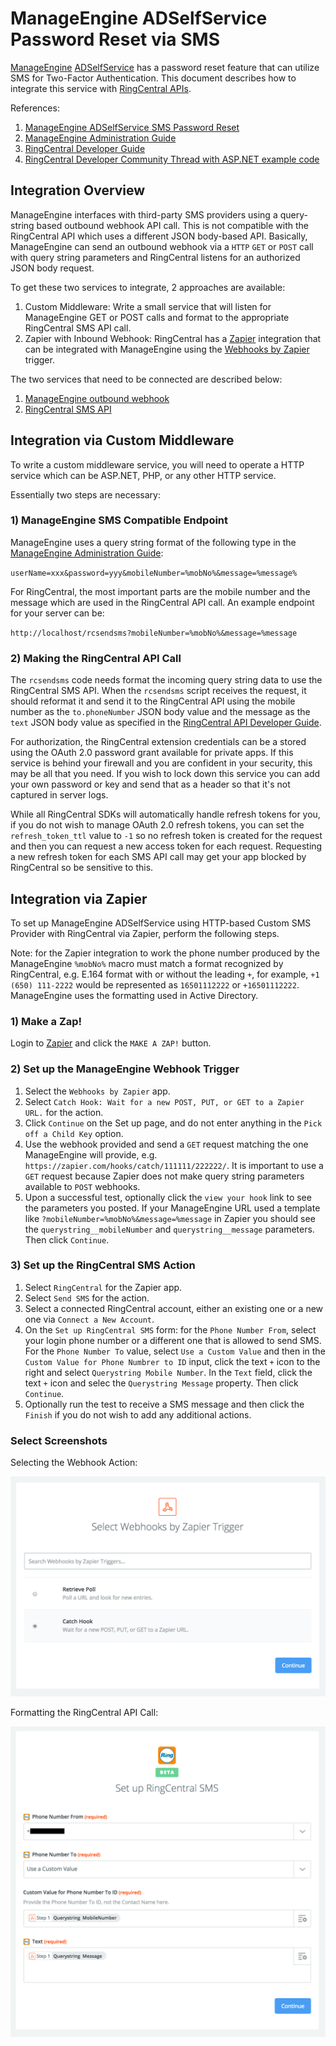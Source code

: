 # ManageEngine ADSelfService Password Reset via SMS

[ManageEngine](https://www.manageengine.com) [ADSelfService](https://www.manageengine.com/products/self-service-password/) has a password reset feature that can utilize SMS for Two-Factor Authentication. This document describes how to integrate this service with [RingCentral APIs](https://developer.ringcentral.com/).

References:

1. [ManageEngine ADSelfService SMS Password Reset](https://www.manageengine.com/products/self-service-password/sms-email-user-id-authentication.html)
1. [ManageEngine Administration Guide](https://www.manageengine.com/products/self-service-password/help/admin-guide/Admin/server-settings/sms-server-settings.html)
1. [RingCentral Developer Guide](https://developer.ringcentral.com/api-docs/latest/index.html#!#RefSMSMessages.html)
1. [RingCentral Developer Community Thread with ASP.NET example code](https://devcommunity.ringcentral.com/ringcentraldev/topics/is-authorization-always-needed-for-sending-sms-messages)

## Integration Overview

ManageEngine interfaces with third-party SMS providers using a query-string based outbound webhook API call. This is not compatible with the RingCentral API which uses a different JSON body-based API. Basically, ManageEngine can send an outbound webhook via a `HTTP` `GET` or `POST` call with query string parameters and RingCentral listens for an authorized JSON body request.

To get these two services to integrate, 2 approaches are available:

1. Custom Middleware: Write a small service that will listen for ManageEngine GET or POST calls and format to the appropriate RingCentral SMS API call.
2. Zapier with Inbound Webhook: RingCentral has a [Zapier](https://zapier.com) integration that can be integrated with ManageEngine using the [Webhooks by Zapier](https://zapier.com/zapbook/webhook/) trigger.

The two services that need to be connected are described below:

1. [ManageEngine outbound webhook](https://www.manageengine.com/products/self-service-password/help/admin-guide/Admin/server-settings/sms-server-settings.html)
2. [RingCentral SMS API](https://developer.ringcentral.com/api-docs/latest/index.html#!#RefSMSMessages.html)

## Integration via Custom Middleware

To write a custom middleware service, you will need to operate a HTTP service which can be ASP.NET, PHP, or any other HTTP service.

Essentially two steps are necessary:

### 1) ManageEngine SMS Compatible Endpoint

ManageEngine uses a query string format of the following type in the [ManageEngine Administration Guide](https://www.manageengine.com/products/self-service-password/help/admin-guide/Admin/server-settings/sms-server-settings.html):

`userName=xxx&password=yyy&mobileNumber=%mobNo%&message=%message%`

For RingCentral, the most important parts are the mobile number and the message which are used in the RingCentral API call. An example endpoint for your server can be:

`http://localhost/rcsendsms?mobileNumber=%mobNo%&message=%message`

### 2) Making the RingCentral API Call

The `rcsendsms` code needs format the incoming query string data to use the RingCentral SMS API. When the `rcsendsms` script receives the request, it should reformat it and send it to the RingCentral API using the mobile number as the `to.phoneNumber` JSON body value and the message as the `text` JSON body value as specified in the [RingCentral API Developer Guide](https://developer.ringcentral.com/api-docs/latest/index.html#!#RefSMSMessages.html).

For authorization, the RingCentral extension credentials can be a stored using the OAuth 2.0 password grant available for private apps. If this service is behind your firewall and you are confident in your security, this may be all that you need. If you wish to lock down this service you can add your own password or key and send that as a header so that it's not captured in server logs.

While all RingCentral SDKs will automatically handle refresh tokens for you, if you do not wish to manage OAuth 2.0 refresh tokens, you can set the `refresh_token_ttl` value to `-1` so no refresh token is created for the request and then you can request a new access token for each request. Requesting a new refresh token for each SMS API call may get your app blocked by RingCentral so be sensitive to this.

## Integration via Zapier

To set up ManageEngine ADSelfService using HTTP-based Custom SMS Provider with RingCentral via Zapier, perform the following steps.

Note: for the Zapier integration to work the phone number produced by the ManageEngine `%mobNo%` macro must match a format recognized by RingCentral, e.g. E.164 format with or without the leading `+`, for example, `+1 (650) 111-2222` would be represented as `16501112222` or `+16501112222`. ManageEngine uses the formatting used in Active Directory.

### 1) Make a Zap!

Login to [Zapier](https://zapier.com) and click the `MAKE A ZAP!` button.

### 2) Set up the ManageEngine Webhook Trigger

1. Select the `Webhooks by Zapier` app.
1. Select `Catch Hook: Wait for a new POST, PUT, or GET to a Zapier URL.` for the action.
1. Click `Continue` on the Set up page, and do not enter anything in the `Pick off a Child Key` option.
1. Use the webhook provided and send a `GET` request matching the one ManageEngine will provide, e.g. `https://zapier.com/hooks/catch/111111/222222/`. It is important to use a `GET` request because Zapier does not make query string parameters available to `POST` webhooks.
1. Upon a successful test, optionally click the `view your hook` link to see the parameters you posted. If your ManageEngine URL used a template like `?mobileNumber=%mobNo%&message=%message` in Zapier you should see the `querystring__mobileNumber` and `querystring__message` parameters. Then click `Continue`.

### 3) Set up the RingCentral SMS Action

1. Select `RingCentral` for the Zapier app.
2. Select `Send SMS` for the action.
3. Select a connected RingCentral account, either an existing one or a new one via `Connect a New Account`.
4. On the `Set up RingCentral SMS` form: for the `Phone Number From`, select your login phone number or a different one that is allowed to send SMS. For the `Phone Number To` value, select `Use a Custom Value` and then in the `Custom Value for Phone Numbrer to ID` input, click the text `+` icon to the right and select `Querystring Mobile Number`. In the `Text` field, click the text `+` icon and selec the `Querystring Message` property. Then click `Continue`.
5. Optionally run the test to receive a SMS message and then click the `Finish` if you do not wish to add any additional actions.

### Select Screenshots

Selecting the Webhook Action:

![Selecting the Webhook Action](zapier_manageengine_ringcentral_01.png)

Formatting the RingCentral API Call:

![Formatting the RingCentral API Call](zapier_manageengine_ringcentral_02.png)
